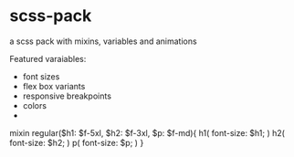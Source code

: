 # scss-pack
a scss pack with mixins, variables and animations


Featured varaiables:

 - font sizes
 - flex box variants
 - responsive breakpoints
 - colors
 - 


mixin regular($h1: $f-5xl, $h2: $f-3xl, $p: $f-md){
h1(
font-size: $h1;
)
h2(
font-size: $h2;
)
p(
font-size: $p;
)
}